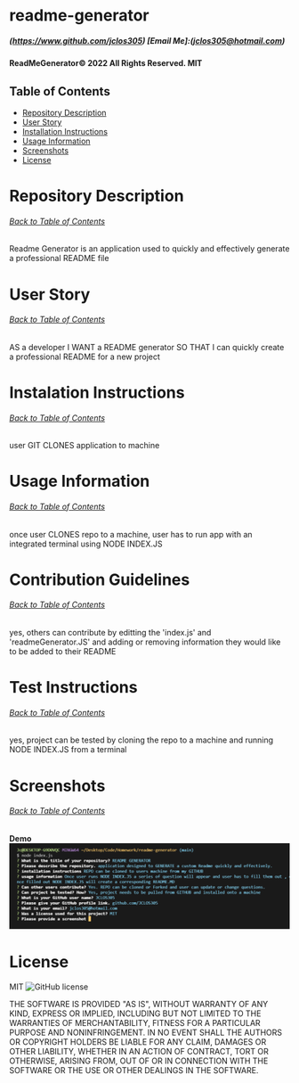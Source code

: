 # readme-generator
##### (https://www.github.com/jclos305) [Email Me]:(jclos305@hotmail.com) 
#### ReadMeGenerator© 2022 All Rights Reserved.  MIT
    
## Table of Contents
* [Repository Description](#Repository-Description)
* [User Story](#User-Story)
* [Installation Instructions](#Instalation-Instructions)
* [Usage Information](#Usage-Information)
* [Screenshots](#ScreenShots)
* [License](#License) 

    
# Repository Description
###### [Back to Table of Contents](#Table-of-Contents)
Readme Generator is an application used to quickly and effectively generate a professional README file 
    

    
# User Story
###### [Back to Table of Contents](#Table-of-Contents)
AS a developer
I WANT a README generator
SO THAT I can quickly create a professional README for a new project


# Instalation Instructions
###### [Back to Table of Contents](#Table-of-Contents)
user GIT CLONES application to machine

# Usage Information
###### [Back to Table of Contents](#Table-of-Contents)
once user CLONES repo to a machine, user has to run app with an integrated terminal using NODE INDEX.JS

  
# Contribution Guidelines
###### [Back to Table of Contents](#Table-of-Contents)
yes, others can contribute by editting the 'index.js' and 'readmeGenerator.JS' and adding or removing information they would like to be added to their README 
    
    
# Test Instructions
###### [Back to Table of Contents](#Table-of-Contents)
yes, project can be tested by cloning the repo to a machine and running NODE INDEX.JS from a terminal
    
    
# Screenshots 
###### [Back to Table of Contents](#Table-of-Contents)
#### Demo  ![screenshot](https://github.com/JCLOS305/README-generator/blob/main/Assets/Images/NODE-Screenshot.PNG?raw=true)
    
    

    
# License
MIT  ![GitHub license](https://img.shields.io/badge/license-MIT-blue.svg)
    
   
    
THE SOFTWARE IS PROVIDED "AS IS", WITHOUT WARRANTY OF ANY KIND, EXPRESS OR IMPLIED, INCLUDING BUT NOT LIMITED TO THE WARRANTIES OF MERCHANTABILITY, FITNESS FOR A PARTICULAR PURPOSE AND NONINFRINGEMENT. IN NO EVENT SHALL THE AUTHORS OR COPYRIGHT HOLDERS BE LIABLE FOR ANY CLAIM, DAMAGES OR OTHER LIABILITY, WHETHER IN AN ACTION OF CONTRACT, TORT OR OTHERWISE, ARISING FROM, OUT OF OR IN CONNECTION WITH THE SOFTWARE OR THE USE OR OTHER DEALINGS IN THE SOFTWARE.